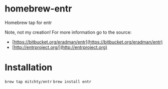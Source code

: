 homebrew-entr
==============

Homebrew tap for entr

Note, not my creation! For more information go to the source:
* [https://bitbucket.org/eradman/entr](https://bitbucket.org/eradman/entr)
* [http://entrproject.org/](http://entrproject.org)

# Installation

``brew tap mitchty/entr``
``brew install entr``
